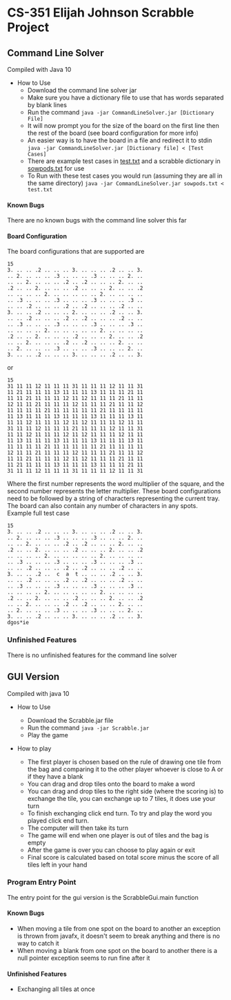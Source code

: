 # CS-351 Elijah Johnson Scrabble Project
## Command Line Solver
Compiled with Java 10
* How to Use
  * Download the command line solver jar
  * Make sure you have a dictionary file to use that has words separated by blank lines
  * Run the command `java -jar CommandLineSolver.jar [Dictionary File]`
  * It will now prompt you for the size of the board on the first line then the rest of the board (see board configuration for more info)
  * An easier way is to have the board in a file and redirect it to stdin `java -jar CommandLineSolver.jar [Dictionary file] < [Test Cases]`
  * There are example test cases in [test.txt](https://csgit.cs.unm.edu/ejohnson5/Scrabble/blob/master/resources/test.txt) and a scrabble dictionary in [sowpods.txt](https://csgit.cs.unm.edu/ejohnson5/Scrabble/blob/master/resources/sowpods.txt) for use
  * To Run with these test cases you would run (assuming they are all in the same directory) `java -jar CommandLineSolver.jar sowpods.txt < test.txt`

#### Known Bugs
There are no known bugs with the command line solver this far

#### Board Configuration
The board configurations that are supported are
```
15
3. .. .. .2 .. .. .. 3. .. .. .. .2 .. .. 3.
.. 2. .. .. .. .3 .. .. .. .3 .. .. .. 2. ..
.. .. 2. .. .. .. .2 .. .2 .. .. .. 2. .. ..
.2 .. .. 2. .. .. .. .2 .. .. .. 2. .. .. .2
.. .. .. .. 2. .. .. .. .. .. 2. .. .. .. ..
.. .3 .. .. .. .3 .. .. .. .3 .. .. .. .3 ..
.. .. .2 .. .. .. .2 .. .2 .. .. .. .2 .. ..
3. .. .. .2 .. .. .. 2. .. .. .. .2 .. .. 3.
.. .. .2 .. .. .. .2 .. .2 .. .. .. .2 .. ..
.. .3 .. .. .. .3 .. .. .. .3 .. .. .. .3 ..
.. .. .. .. 2. .. .. .. .. .. 2. .. .. .. ..
.2 .. .. 2. .. .. .. .2 .. .. .. 2. .. .. .2
.. .. 2. .. .. .. .2 .. .2 .. .. .. 2. .. ..
.. 2. .. .. .. .3 .. .. .. .3 .. .. .. 2. ..
3. .. .. .2 .. .. .. 3. .. .. .. .2 .. .. 3.
```
or
```
15
31 11 11 12 11 11 11 31 11 11 11 12 11 11 31
11 21 11 11 11 13 11 11 11 13 11 11 11 21 11
11 11 21 11 11 11 12 11 12 11 11 11 21 11 11
12 11 11 21 11 11 11 12 11 11 11 21 11 11 12
11 11 11 11 21 11 11 11 11 11 21 11 11 11 11
11 13 11 11 11 13 11 11 11 13 11 11 11 13 11
11 11 12 11 11 11 12 11 12 11 11 11 12 11 11
31 11 11 12 11 11 11 21 11 11 11 12 11 11 31
11 11 12 11 11 11 12 11 12 11 11 11 12 11 11
11 13 11 11 11 13 11 11 11 13 11 11 11 13 11
11 11 11 11 21 11 11 11 11 11 21 11 11 11 11
12 11 11 21 11 11 11 12 11 11 11 21 11 11 12
11 11 21 11 11 11 12 11 12 11 11 11 21 11 11
11 21 11 11 11 13 11 11 11 13 11 11 11 21 11
31 11 11 12 11 11 11 31 11 11 11 12 11 11 31
```
Where the first number represents the word multiplier of the square, and the second number represents the letter multiplier. 
These board configurations need to be followed by a string of characters representing the current tray. 
The board can also contain any number of characters in any spots.  
Example full test case
```
15
3. .. .. .2 .. .. .. 3. .. .. .. .2 .. .. 3.
.. 2. .. .. .. .3 .. .. .. .3 .. .. .. 2. ..
.. .. 2. .. .. .. .2 .. .2 .. .. .. 2. .. ..
.2 .. .. 2. .. .. .. .2 .. .. .. 2. .. .. .2
.. .. .. .. 2. .. .. .. .. .. 2. .. .. .. ..
.. .3 .. .. .. .3 .. .. .. .3 .. .. .. .3 ..
.. .. .2 .. .. .. .2 .. .2 .. .. .. .2 .. ..
3. .. .. .2 ..  c  a  t .. .. .. .2 .. .. 3.
.. .. .2 .. .. .. .2 .. .2 .. .. .. .2 .. ..
.. .3 .. .. .. .3 .. .. .. .3 .. .. .. .3 ..
.. .. .. .. 2. .. .. .. .. .. 2. .. .. .. ..
.2 .. .. 2. .. .. .. .2 .. .. .. 2. .. .. .2
.. .. 2. .. .. .. .2 .. .2 .. .. .. 2. .. ..
.. 2. .. .. .. .3 .. .. .. .3 .. .. .. 2. ..
3. .. .. .2 .. .. .. 3. .. .. .. .2 .. .. 3.
dgos*ie
```
### Unfinished Features
There is no unfinished features for the command line solver

## GUI Version
Compiled with java 10
* How to Use
  * Download the Scrabble.jar file
  * Run the command `java -jar Scrabble.jar`
  * Play the game
  
* How to play
  * The first player is chosen based on the rule of drawing one tile from the bag
  and comparing it to the other player whoever is close to A or
  if they have a blank
  * You can drag and drop tiles onto the board to make a word
  * You can drag and drop tiles to the right side (where the scoring is)
  to exchange the tile, you can exchange up to 7 tiles, it does use your turn
  * To finish exchanging click end turn. To try and play the word
  you played click end turn.
  * The computer will then take its turn
  * The game will end when one player is out of tiles and the bag is empty
  * After the game is over you can choose to play again or exit
  * Final score is calculated based on total score minus the score of all tiles left in your hand

### Program Entry Point
The entry point for the gui version is the ScrabbleGui.main function

#### Known Bugs
* When moving a tile from one spot on the board to another an exception is thrown from javafx, it doesn't seem to break anything and there is no way to catch it
* When moving a blank from one spot on the board to another there is a null pointer exception seems to run fine after it

#### Unfinished Features
* Exchanging all tiles at once
